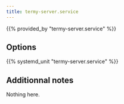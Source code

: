 ```yaml
---
title: termy-server.service
---
```


{{% provided_by "termy-server.service" %}}

## Options

{{% systemd_unit "termy-server.service" %}}

## Additionnal notes

Nothing here.